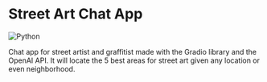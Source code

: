 # Street Art Chat App
![Python](https://img.shields.io/badge/python-3670A0?style=for-the-badge&logo=python&logoColor=ffdd54)

Chat app for street artist and graffitist made with the Gradio library and the OpenAI API. It will locate the 5 best areas for street art given any location or even neighborhood.
